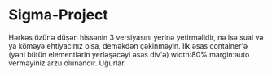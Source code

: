 # Sigma-Project
Hərkəs özünə düşən hissənin 3 versiyasını yerinə yetirməlidir, nə isə sual və ya köməyə ehtiyacınız olsa, deməkdən çəkinməyin.
Ilk əsas container'ə (yəni bütün elementlərin yerləşəcəyi əsas div'ə) width:80% margin:auto verməyiniz arzu olunandır. Uğurlar.

